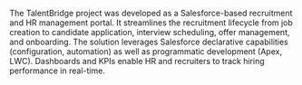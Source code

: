 The TalentBridge project was developed as a Salesforce-based recruitment and HR management portal. It streamlines the recruitment lifecycle from job creation to candidate application, interview scheduling, offer management, and onboarding. The solution leverages Salesforce declarative capabilities (configuration, automation) as well as programmatic development (Apex, LWC). Dashboards and KPIs enable HR and recruiters to track hiring performance in real-time.
